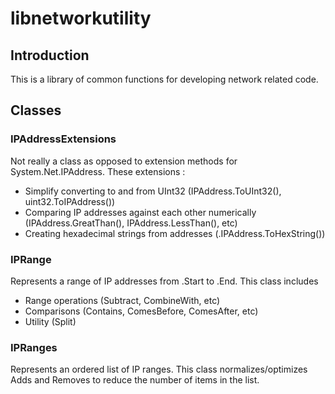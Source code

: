 # libnetworkutility

## Introduction
This is a library of common functions for developing network related code.

## Classes

### IPAddressExtensions

Not really a class as opposed to extension methods for System.Net.IPAddress. These extensions :

* Simplify converting to and from UInt32 (IPAddress.ToUInt32(), uint32.ToIPAddress())
* Comparing IP addresses against each other numerically (IPAddress.GreatThan(), IPAddress.LessThan(), etc)
* Creating hexadecimal strings from addresses (.IPAddress.ToHexString())

### IPRange

Represents a range of IP addresses from .Start to .End. This class includes 

* Range operations (Subtract, CombineWith, etc)
* Comparisons (Contains, ComesBefore, ComesAfter, etc)
* Utility (Split)

### IPRanges

Represents an ordered list of IP ranges. This class normalizes/optimizes Adds and Removes to reduce the number of items in the list.